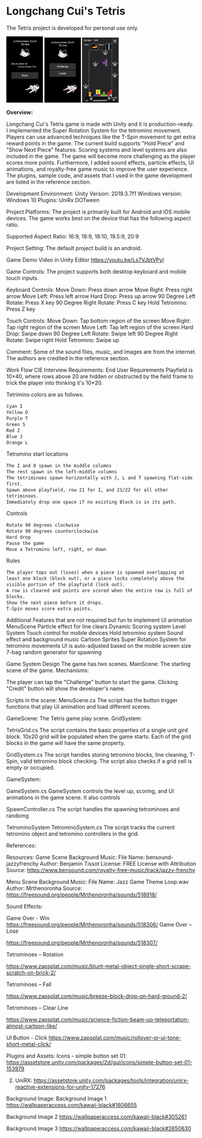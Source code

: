 <h1>Longchang Cui's Tetris</h1>
<p>The Tetris project is developed for personal use only.</p>

<div class="row" style="padding-right: 20px;">
    <img src="https://github.com/7lc/LongchangCuis_Tetris/blob/master/screenshot2.png" width="20%">
    <img src="https://github.com/7lc/LongchangCuis_Tetris/blob/master/screenshot1.png" width="20%">
    <img src="https://github.com/7lc/LongchangCuis_Tetris/blob/master/screenshot3.png" width="20%">
</div>

**Overview:**

Longchang Cui's Tetris game is made with Unity and it is production-ready. I implemented the Super Rotation System for the tetromino movement. Players can use advanced techniques like the T-Spin movement to get extra reward points in the game. The current build supports "Hold Piece" and "Show Next Piece" features. Scoring systems and level systems are also included in the game. The game will become more challenging as the player scores more points. Furthermore, I added sound effects, particle effects, UI animations, and royalty-free game music to improve the user experience. The plugins, sample code, and assets that I used in the game development are listed in the reference section.



Development Environment:
Unity Version: 2019.3.7f1
Windows version: Windows 10
Plugins: 
	UniRx
	DOTween

Project Platforms:
The project is primarily built for Android and iOS mobile devices.
The game works best on the device that has the following aspect ratio.

Supported Aspect Ratio: 
16:9,  18:9,   18:10,   19.5:9,   20:9

Project Setting:
The default project build is an android.

Game Demo Video in Unity Editor
https://youtu.be/Ls7VJbtVPyI

Game Controls:
The project supports both desktop keyboard and mobile touch inputs.

Keyboard Controls:
Move Down: Press down arrow
Move Right:  Press right arrow
Move Left:    Press left arrow
Hard Drop:  Press up arrow
90 Degree Left Rotate: Press X key
90 Degree Right Rotate: Press C key
Hold Tetromino: Press Z key

Touch Controls:
Move Down: Tap bottom region of the screen
Move Right:  Tap right region of the screen
Move Left:    Tap left region of the screen
Hard Drop:  Swipe down
90 Degree Left Rotate: Swipe left
90 Degree Right Rotate: Swipe right
Hold Tetromino: Swipe up

Comment:
Some of the sound files, music, and images are from the internet. The authors are credited in the reference section.

Work Flow
CIE Interview Requirements:
End User Requirements
Playfield is 10×40, where rows above 20 are hidden or obstructed by the field frame to trick the player into thinking it's 10×20.

Tetrimino colors are as follows.

    Cyan I
    Yellow O
    Purple T
    Green S
    Red Z
    Blue J
    Orange L

Tetromino start locations

    The I and O spawn in the middle columns
    The rest spawn in the left-middle columns
    The tetriminoes spawn horizontally with J, L and T spawning flat-side first.
    Spawn above playfield, row 21 for I, and 21/22 for all other tetriminoes.
    Immediately drop one space if no existing Block is in its path.

Controls
	
	Rotate 90 degrees clockwise
	Rotate 90 degrees counterclockwise
	Hard drop
	Pause the game
	Move a Tetromino left, right, or down

Rules

	The player tops out (loses) when a piece is spawned overlapping at least one block (block out), or a piece locks completely above the visible portion of the playfield (lock out). 
	A row is cleared and points are scored when the entire row is full of blocks.
	Show the next piece before it drops.
	T-Spin moves score extra points.

Additional Features that are not required but fun to implement
UI animation
MenuScene
Particle effect for line clears
Dynamic Scoring system
Level System
Touch control for mobile devices
Hold tetromino system
Sound effect and background music
Cartoon Sprites
Super Rotation System for tetromino movements
UI is auto-adjusted based on the mobile screen size
7-bag random generator for spawning

Game System Design
The game has two scenes.
MainScene: The starting scene of the game.
Mechanisms:

The player can tap the "Challenge" button to start the game.
Clicking "Credit" button will show the developer's name.

Scripts in the scene:
MenuScene.cs
The script has the button trigger functions that play UI animation and load different scenes.



GameScene: The Tetris game play scene.
GridSystem:

TetrisGrid.cs
The script contains the basic properties of a single unit gird block.
10x20 grid will be populated when the game starts. Each of the grid blocks in the game will have the same property.

GridSystem.cs
The script handles storing tetromino blocks, line cleaning, T-Spin, valid tetromino block checking. The script also checks if a grid cell is empty or occupied.


GameSystem:

GameSystem.cs
GameSystem controls the level up, scoring, and UI animations in the game scene. It also controls

SpawnController.cs
The script handles the spawning tetrominoes and randomg


TetrominoSystem
TetrominoSystem.cs
The script tracks the current tetromino object and tetromino controllers in the grid.






References:


Resources:
Game Scene Background Music:
File Name: bensound-jazzyfrenchy
Author: Benjamin Tissot
License: FREE License with Attribution
Source: https://www.bensound.com/royalty-free-music/track/jazzy-frenchy

Menu Scene Background Music:
File Name: Jazz Game Theme Loop.wav
Author: Mrthenoronha
Source: https://freesound.org/people/Mrthenoronha/sounds/518918/



Sound Effects:

Game Over - Win
https://freesound.org/people/Mrthenoronha/sounds/518306/
Game Over – Lose
 
https://freesound.org/people/Mrthenoronha/sounds/518307/
 
Tetrominoes – Rotation
 
https://www.zapsplat.com/music/blunt-metal-object-single-short-scrape-scratch-on-brick-2/
 
Tetrominoes – Fall
 
https://www.zapsplat.com/music/breeze-block-drop-on-hard-ground-2/
 
Tetrominoes – Clear Line
 
https://www.zapsplat.com/music/science-fiction-beam-up-teleportation-almost-cartoon-like/
 
UI Button - Click
https://www.zapsplat.com/music/rollover-or-ui-tone-short-metal-click/


Plugins and Assets:
Icons -  simple button set 01:
       https://assetstore.unity.com/packages/2d/gui/icons/simple-button-set-01-153979

2. UniRX:
       https://assetstore.unity.com/packages/tools/integration/unirx-reactive-extensions-for-unity-17276


Background Image:
Background Image 1
https://wallpaperaccess.com/kawaii-black#1606655

Background Image 2
https://wallpaperaccess.com/kawaii-black#305261

Background Image 3
https://wallpaperaccess.com/kawaii-black#2650630
